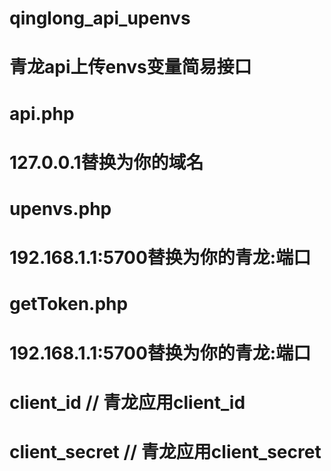 # qinglong_api_upenvs
# 青龙api上传envs变量简易接口
# api.php
# 127.0.0.1替换为你的域名

# upenvs.php
# 192.168.1.1:5700替换为你的青龙:端口

# getToken.php
# 192.168.1.1:5700替换为你的青龙:端口
# client_id   // 青龙应用client_id
# client_secret   // 青龙应用client_secret
